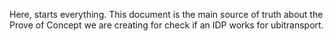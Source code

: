 Here, starts everything.
This document is the main source of truth about the Prove of Concept we are creating for check if an IDP works for ubitransport.